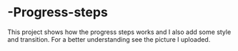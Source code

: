 # -Progress-steps

This project shows how the progress steps works and I also add some style and transition. For a better understanding see the picture I uploaded.
